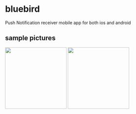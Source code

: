# bluebird
Push Notification receiver mobile app for both ios and android

## sample pictures
<img src="https://user-images.githubusercontent.com/32369381/46915884-58ded    f00-cfed-11e8-9f14-d3f6b2108ac5.png" width="200" />
<img src="https://user-images.githubusercontent.com/32369381/46915885-59777    580-cfed-11e8-9c1c-a5fc0645a1d9.png" width="200" />
